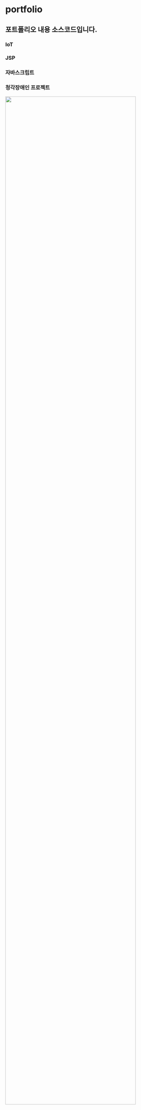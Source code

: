 # portfolio
## 포트폴리오 내용 소스코드입니다.

### IoT

### JSP

### 자바스크립트

### 청각장애인 프로젝트
<img src="https://user-images.githubusercontent.com/58585968/102662081-74dbfd80-41c1-11eb-982c-f3f90adc148e.png" width="90%"></img>
